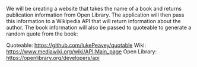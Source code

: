 We will be creating a website that takes the name of a book and returns publication information from Open Library. The application will then pass this information to a Wikipedia API that will return information about the author. The book information will also be passed to quoteable to generate a random quote from the book:

Quoteable: https://github.com/lukePeavey/quotable
Wiki: https://www.mediawiki.org/wiki/API:Main_page
Open Library: https://openlibrary.org/developers/api
